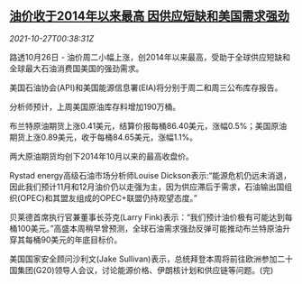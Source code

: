 <!--1635296462000-->
[油价收于2014年以来最高 因供应短缺和美国需求强劲](https://cn.reuters.com/article/global-oil-close-1026-tues-idCNKBS2HH015)
------

<div><i>2021-10-27T00:38:31Z</i></div><p>路透10月26日 - 油价周二小幅上涨，创2014年以来最高，受助于全球供应短缺和全球最大石油消费国美国的强劲需求。</p><p>美国石油协会(API)和美国能源信息署(EIA)将分别于周二和周三公布库存报告。</p><p>分析师预计，上周美国原油库存料增加190万桶。</p><p>布兰特原油期货上涨0.41美元，结算价报每桶86.40美元，涨幅0.5%；美国原油期货上涨0.89美元，收于每桶84.65美元，涨幅1.1%。</p><p>两大原油期货均创下2014年10月以来的最高收盘价。</p><p>Rystad energy高级石油市场分析师Louise Dickson表示:“能源危机仍远未消退，因此我们预计11月和12月油价仍以走强为主，因为供应滞后于需求，石油输出国组织(OPEC)和其盟友组成的OPEC+联盟仍持观望态度。”</p><p>贝莱德首席执行官兼董事长芬克(Larry Fink)表示：“我们预计油价极有可能达到每桶100美元。”高盛本周稍早曾预测，全球石油需求强劲反弹可能推动布兰特原油升穿其每桶90美元的年底目标价。</p><p>美国国家安全顾问沙利文(Jake Sullivan)表示，总统拜登本周将前往欧洲参加二十国集团(G20)领导人会议，讨论能源价格、伊朗核计划和供应链等问题。(完)</p>
